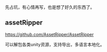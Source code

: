 先占坑，有心情再写，也是想了好久的东西了。

## assetRipper

https://github.com/AssetRipper/AssetRipper

可以解包各类unity资源，支持导出，多语言本地化。